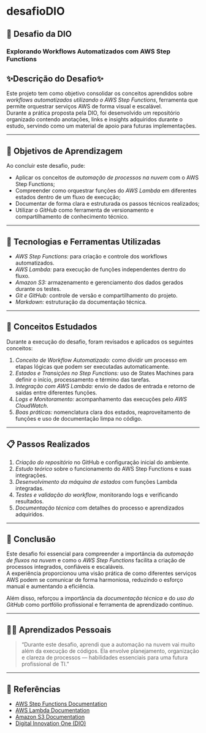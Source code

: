 # desafioDIO
## 🚀 Desafio da DIO 
### Explorando Workflows Automatizados com AWS Step Functions  

## ✨Descrição do Desafio✨
Este projeto tem como objetivo consolidar os conceitos aprendidos sobre *workflows automatizados utilizando o AWS Step Functions*, ferramenta que permite orquestrar serviços AWS de forma visual e escalável.  
Durante a prática proposta pela DIO, foi desenvolvido um repositório organizado contendo anotações, links e insights adquiridos durante o estudo, servindo como um material de apoio para futuras implementações.

---

## 🎯 Objetivos de Aprendizagem
Ao concluir este desafio, pude:
- Aplicar os conceitos de *automação de processos na nuvem* com o AWS Step Functions;  
- Compreender como orquestrar funções do *AWS Lambda* em diferentes estados dentro de um fluxo de execução;  
- Documentar de forma clara e estruturada os passos técnicos realizados;  
- Utilizar o *GitHub* como ferramenta de versionamento e compartilhamento de conhecimento técnico.

---

## 🧩 Tecnologias e Ferramentas Utilizadas
- *AWS Step Functions:* para criação e controle dos workflows automatizados.  
- *AWS Lambda:* para execução de funções independentes dentro do fluxo.  
- *Amazon S3:* armazenamento e gerenciamento dos dados gerados durante os testes.  
- *Git e GitHub:* controle de versão e compartilhamento do projeto.  
- *Markdown:* estruturação da documentação técnica.

---

## 🧠 Conceitos Estudados
Durante a execução do desafio, foram revisados e aplicados os seguintes conceitos:
1. *Conceito de Workflow Automatizado:* como dividir um processo em etapas lógicas que podem ser executadas automaticamente.  
2. *Estados e Transições no Step Functions:* uso de States Machines para definir o início, processamento e término das tarefas.  
3. *Integração com AWS Lambda:* envio de dados de entrada e retorno de saídas entre diferentes funções.  
4. *Logs e Monitoramento:* acompanhamento das execuções pelo *AWS CloudWatch*.  
5. *Boas práticas:* nomenclatura clara dos estados, reaproveitamento de funções e uso de documentação limpa no código.

---

##
## 📋 Passos Realizados
1. *Criação do repositório* no GitHub e configuração inicial do ambiente.  
2. *Estudo teórico* sobre o funcionamento do AWS Step Functions e suas integrações.  
3. *Desenvolvimento da máquina de estados* com funções Lambda integradas.  
4. *Testes e validação do workflow*, monitorando logs e verificando resultados.  
5. *Documentação técnica* com detalhes do processo e aprendizados adquiridos.

---

## 🧾 Conclusão
Este desafio foi essencial para compreender a importância da *automação de fluxos na nuvem* e como o *AWS Step Functions* facilita a criação de processos integrados, confiáveis e escaláveis.  
A experiência proporcionou uma visão prática de como diferentes serviços AWS podem se comunicar de forma harmoniosa, reduzindo o esforço manual e aumentando a eficiência.  

Além disso, reforçou a importância da *documentação técnica* e do *uso do GitHub* como portfólio profissional e ferramenta de aprendizado contínuo.  

---

## 🙋‍♀️ Aprendizados Pessoais
> “Durante este desafio, aprendi que a automação na nuvem vai muito além da execução de códigos. Ela envolve planejamento, organização e clareza de processos — habilidades essenciais para uma futura profissional de TI.”

---

## 🔗 Referências
- [AWS Step Functions Documentation](https://aws.amazon.com/step-functions)  
- [AWS Lambda Documentation](https://aws.amazon.com/lambda)  
- [Amazon S3 Documentation](https://aws.amazon.com/s3)  
- [Digital Innovation One (DIO)](https://www.dio.me)